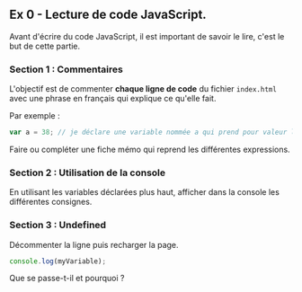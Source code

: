 ## Ex 0 - Lecture de code JavaScript.

Avant d'écrire du code JavaScript, il est important de savoir le lire, c'est le but de cette partie.

### Section 1 : Commentaires

L'objectif est de commenter **chaque ligne de code** du fichier `index.html` avec une phrase en français qui explique ce qu'elle fait.

Par exemple :

```js
var a = 38; // je déclare une variable nommée a qui prend pour valeur l'entier 38.

```

Faire ou compléter une fiche mémo qui reprend les différentes expressions.

### Section 2 : Utilisation de la console

En utilisant les variables déclarées plus haut, afficher dans la console les différentes consignes.

### Section 3 : Undefined

Décommenter la ligne puis recharger la page.

```js
console.log(myVariable);
```

Que se passe-t-il et pourquoi ?
